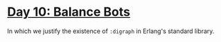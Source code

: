 # [Day 10: Balance Bots][day10]

[day10]: https://adventofcode.com/2016/day/10

In which we justify the existence of `:digraph` in Erlang's standard library.
